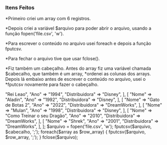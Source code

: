### Itens Feitos

*Primeiro criei um array com 6 registros.

*Depois criei a variável $arquivo para poder abrir o arquivo, usando a função fopen('file.csv', 'w').

*Para escrever o conteúdo no arquivo usei foreach e depois a função fputcsv.

*Para fechar o arquivo tive que usar fclose().

*Fiz também um cabeçalho. Antes do array fiz uma variável chamada $cabecalho, que também é um array,
*ordenei as colunas dos arrays. Depois lá embaixo antes de escrever o conteúdo no arquivo, usei o
*fputcsv novamente para fazer o cabeçalho.


<?php

$cabecalho = [
    "Nome", "Ano", "Distribuidora"
];

$array = [
    [
        "Nome" => "Rei Leao",
        "Ano" => "1994",
        "Distribuidora" => "Disney",
    ],
    [
        "Nome" => "Aladin",
        "Ano" => "1992",
        "Distribuidora" => "Disney",
    ],
    [
        "Nome" => "Gato de Botas 2",
        "Ano" => "2022",
        "Distribuidora" => "DreamWorks",
    ],
    [
        "Nome" => "Mulan",
        "Ano" => "1998",
        "Distribuidora" => "Disney",
    ],
    [
        "Nome" => "Como Treinar o seu Dragão",
        "Ano" => "2010",
        "Distribuidora" => "DreamWorks",
    ],
    [
        "Nome" => "Shrek",
        "Ano" => "2001",
        "Distribuidora" => "DreamWorks",
    ],
];

$arquivo = fopen('file.csv', 'w');

fputcsv($arquivo, $cabecalho, ';');

foreach($array as $row_array) {
    fputcsv($arquivo, $row_array, ';');
}

fclose($arquivo);